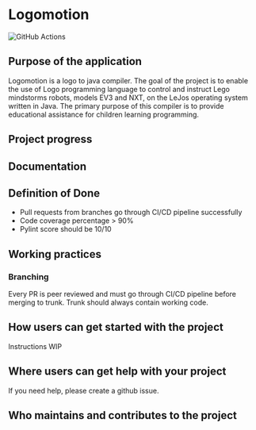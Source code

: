 # Logomotion

![GitHub Actions](https://github.com/logo-to-lego/logomotion/actions/workflows/main.yml/badge.svg) 

## Purpose of the application
Logomotion is a logo to java compiler. The goal of the project is to enable the use of Logo programming language to control and instruct Lego mindstorms robots, models EV3 and NXT, on the LeJos operating system written in Java. The primary purpose of this compiler is to provide educational assistance for children learning programming.

## Project progress

## Documentation

## Definition of Done

* Pull requests from branches go through CI/CD pipeline successfully
* Code coverage percentage > 90%
* Pylint score should be 10/10


## Working practices

### Branching

Every PR is peer reviewed and must go through CI/CD pipeline before merging to trunk. Trunk should always contain working code.

## How users can get started with the project

Instructions WIP

## Where users can get help with your project
If you need help, please create a github issue.

## Who maintains and contributes to the project
